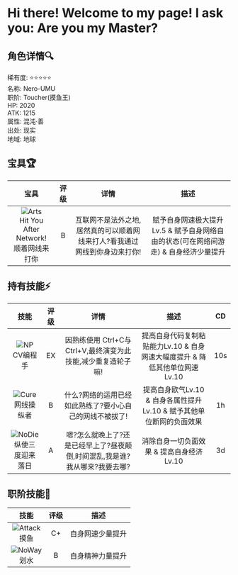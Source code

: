 # Hi there! Welcome to my page! I ask you: Are you my Master?
## 角色详情:mag:     
稀有度: :star::star::star::star::star:     
名称: Nero-UMU     
职阶: Toucher(摸鱼王)     
HP: 2020     
ATK: 1215     
属性: 混沌·善     
出处: 现实     
地域: 地球     

## 宝具:trophy:
|宝具|评级|详情|描述|
|:---:|:---:|:---:|:---:|
|![Arts](https://raw.githubusercontent.com/Nero-UMU/Nero-UMU/main/img/Arts.png)<br>Hit You After Network!<br>顺着网线来打你|B|互联网不是法外之地,居然真的可以顺着网线来打人?看我通过网线到你身边来打你!|赋予自身网速极大提升Lv.5 & 赋予自身网络自由的状态(可在网络间游走) & 自身经济少量提升|


## 持有技能:zap:     
|技能|评级|详情|描述|CD|
|:---:|:---:|:---:|:---:|:---:|
|![NP](https://raw.githubusercontent.com/Nero-UMU/Nero-UMU/main/img/%E5%85%85%E8%83%BD.png)<br>CV编程手|EX|因熟练使用 Ctrl+C与 Ctrl+V,最终演变为此技能,减少重复造轮子嘛!|提高自身代码复制粘贴能力Lv.10 & 自身网速大幅度提升 & 降低其他单位网速Lv.10|10s|
|![Cure](https://raw.githubusercontent.com/Nero-UMU/Nero-UMU/main/img/%E5%9B%9E%E8%A1%80.png)<br>网线操纵者|B|什么?网络的运用已经如此熟练了?要小心自己的网线不被拔了!|提高自身欧气Lv.10 & 自身各属性提升Lv.10 & 赋予其他单位断网的负面效果|1h|
|![NoDie](https://raw.githubusercontent.com/Nero-UMU/Nero-UMU/main/img/%E6%AF%85%E5%8A%9B.png)<br>纵使三度迎来落日|A|嗯?怎么就晚上了?还是已经早上了?昼夜颠倒,时间混乱,我是谁?我从哪来?我要去哪?|消除自身一切负面效果 & 提高自身经济Lv.10|3d|

## 职阶技能:hammer:
|技能|评级|描述|
|:---:|:---:|:---:|
|![Attack](https://raw.githubusercontent.com/Nero-UMU/Nero-UMU/main/img/%E5%8A%A0%E6%94%BB.png)<br>摸鱼|C+|自身网速少量提升|
|![NoWay](https://raw.githubusercontent.com/Nero-UMU/Nero-UMU/main/img/%E5%BC%B1%E5%8C%96%E6%97%A0%E6%95%88.png)<br>划水|B|自身精神力量提升|
